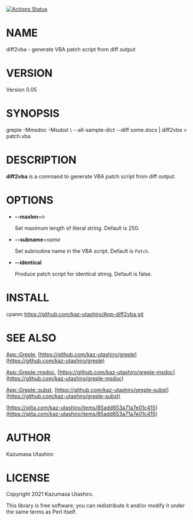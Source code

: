 [![Actions Status](https://github.com/kaz-utashiro/App-diff2vba/workflows/test/badge.svg)](https://github.com/kaz-utashiro/App-diff2vba/actions)
# NAME

diff2vba - generate VBA patch script from diff output

# VERSION

Version 0.05

# SYNOPSIS

greple -Mmsdoc -Msubst \\
    --all-sample-dict --diff some.docx | diff2vba > patch.vba

# DESCRIPTION

**diff2vba** is a command to generate VBA patch script from diff output.

# OPTIONS

- **--maxlen**=_n_

    Set maximum length of literal string.
    Default is 250.

- **--subname**=_name_

    Set subroutine name in the VBA script.
    Default is `Patch`.

- **--identical**

    Produce patch script for identical string.
    Default is false.

# INSTALL

cpanm https://github.com/kaz-utashiro/App-diff2vba.git

# SEE ALSO

[App::Greple](https://metacpan.org/pod/App::Greple), [https://github.com/kaz-utashiro/greple](https://github.com/kaz-utashiro/greple)

[App::Greple::msdoc](https://metacpan.org/pod/App::Greple::msdoc), [https://github.com/kaz-utashiro/greple-msdoc](https://github.com/kaz-utashiro/greple-msdoc)

[App::Greple::subst](https://metacpan.org/pod/App::Greple::subst), [https://github.com/kaz-utashiro/greple-subst](https://github.com/kaz-utashiro/greple-subst)

[https://qiita.com/kaz-utashiro/items/85add653a71a7e01c415](https://qiita.com/kaz-utashiro/items/85add653a71a7e01c415)

# AUTHOR

Kazumasa Utashiro

# LICENSE

Copyright 2021 Kazumasa Utashiro.

This library is free software; you can redistribute it and/or modify
it under the same terms as Perl itself.
